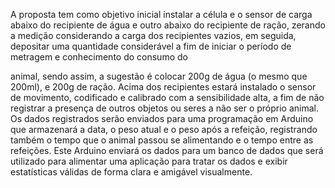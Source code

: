 A proposta tem como objetivo inicial instalar a célula e o sensor de carga abaixo do recipiente de água e outro abaixo do recipiente de ração, zerando a medição considerando a carga dos recipientes vazios, em seguida, depositar uma quantidade considerável a fim de iniciar o período de metragem e conhecimento do consumo do
 
animal, sendo assim, a sugestão é colocar 200g de água (o mesmo que 200ml), e 200g de ração. Acima dos recipientes estará instalado o sensor de movimento, codificado e calibrado com a sensibilidade alta, a fim de não registrar a presença de outros objetos ou seres a não ser o próprio animal.
Os dados registrados serão enviados para uma programação em Arduino que armazenará a data, o peso atual e o peso após a refeição, registrando também o tempo que o animal passou se alimentando e o tempo entre as refeições. Este Arduino enviará os dados para um banco de dados que será utilizado para alimentar uma aplicação para tratar os dados e exibir estatísticas válidas de forma clara e amigável visualmente.
